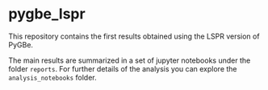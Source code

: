 # pygbe_lspr

This repository contains the first results obtained using the LSPR version of PyGBe.

The main results are summarized in a set of jupyter notebooks under the folder `reports`. For
further details of the analysis you can explore the `analysis_notebooks` folder. 


